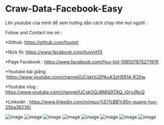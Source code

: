 # Craw-Data-Facebook-Easy
Lên youtube của mình để xem hướng dẫn cách chạy nhé mọi người :


Follow and Contact me on :

*Github: https://github.com/huyinit

*Nick fb: https://www.facebook.com/huyinit13

*Page Facebook : https://www.facebook.com/Huy-Init-106507875271976

*Youtube bài giảng :https://www.youtube.com/channel/UCgktVJ2PAuA3zHSR1A-K20w 

*Youtube vlog : https://www.youtube.com/channel/UCskOQJ8MIQXTAQ_jGryJNcQ

*Linkedin : https://www.linkedin.com/in/nguy%E1%BB%85n-quang-huy-25ba36236/

![image](https://user-images.githubusercontent.com/82762841/190175474-bb489895-8a2f-4d66-9345-3b34f0fb5af0.png)
![image](https://user-images.githubusercontent.com/82762841/190175533-b59b7be8-9332-4052-a96c-ae045e4a390a.png)
![image](https://user-images.githubusercontent.com/82762841/190175559-2643cf5d-1a75-442b-8b61-9140eb92de09.png)
![image](https://user-images.githubusercontent.com/82762841/190175591-d509ae44-485a-4743-8faa-4940e061773f.png)
![image](https://user-images.githubusercontent.com/82762841/190175633-b4d9f842-c6c0-40d0-b588-feb04b650ec8.png)
![image](https://user-images.githubusercontent.com/82762841/190175684-c3a4a7b1-23c9-4c80-99dd-6ecc1c9cb6fc.png)
![image](https://user-images.githubusercontent.com/82762841/190175706-3e51ca03-991e-4598-8f1c-b34bba32d704.png)
![image](https://user-images.githubusercontent.com/82762841/190175734-c29915ff-37cf-442b-bc4e-61bbe6638a0e.png)
